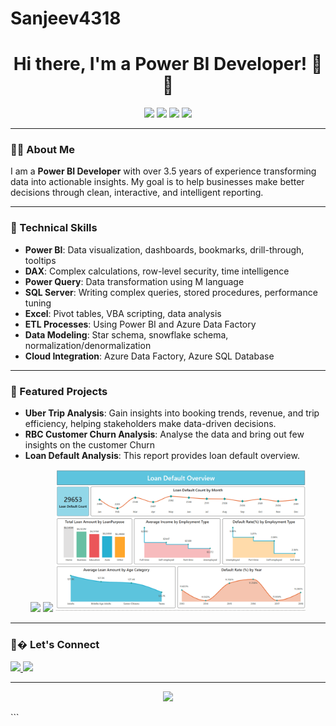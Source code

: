 # Sanjeev4318

<h1 align="center">Hi there, I'm a Power BI Developer! 🧱🤖</h1>

<p align="center">
  <img src="https://img.shields.io/badge/Power%20BI-Data%20Visualization-yellow?style=flat-square&logo=power-bi" />
  <img src="https://img.shields.io/badge/DAX-Expert-blue?style=flat-square" />
  <img src="https://img.shields.io/badge/SQL%20Server-Database%20Development-red?style=flat-square&logo=sql-server" />
  <img src="https://img.shields.io/badge/Azure%20Data%20Factory-ETL-blueviolet?style=flat-square&logo=microsoft-azure" />
</p>

---

### 👨‍💻 About Me

I am a **Power BI Developer** with over 3.5 years of experience transforming data into actionable insights. My goal is to help businesses make better decisions through clean, interactive, and intelligent reporting.

---

### 🔧 Technical Skills

- **Power BI**: Data visualization, dashboards, bookmarks, drill-through, tooltips
- **DAX**: Complex calculations, row-level security, time intelligence
- **Power Query**: Data transformation using M language
- **SQL Server**: Writing complex queries, stored procedures, performance tuning
- **Excel**: Pivot tables, VBA scripting, data analysis
- **ETL Processes**: Using Power BI and Azure Data Factory
- **Data Modeling**: Star schema, snowflake schema, normalization/denormalization
- **Cloud Integration**: Azure Data Factory, Azure SQL Database

---

### 🌟 Featured Projects

- **Uber Trip Analysis**: Gain insights into booking trends, revenue, and trip efficiency, helping stakeholders make data-driven decisions.
- **RBC Customer Churn Analysis**: Analyse the data and bring out few insights on the customer Churn
- **Loan Default Analysis**: This report provides loan default overview.

<p align="center">
  <img src="https://user-images.githubusercontent.com/your-sample-image-path/sales-dashboard.png" width="400">
  <img src="https://user-images.githubusercontent.com/your-sample-image-path/hr-dashboard.png" width="400">
  <img src="https://github.com/Sanjeev4318/Power-BI-Projects/blob/main/Loan%20Default%20Analysis/LoanDefault1_SC.png" width="400">
</p>

---

### 👨‍� Let's Connect

<p align="left">
  <a href="https://www.linkedin.com/in/sanjeevkumar031988/" target="_blank">
    <img src="https://img.shields.io/badge/LinkedIn-Connect-blue?style=flat-square&logo=linkedin" />
  </a>
  <a href="mailto:sanjeev.4318@gmail.com">
    <img src="https://img.shields.io/badge/Email-Contact-red?style=flat-square&logo=gmail" />
  </a>

</p>

---

<p align="center">
  <img src="https://github-readme-stats.vercel.app/api?username=yourgithubusername&show_icons=true&theme=radical" />
</p>
```

